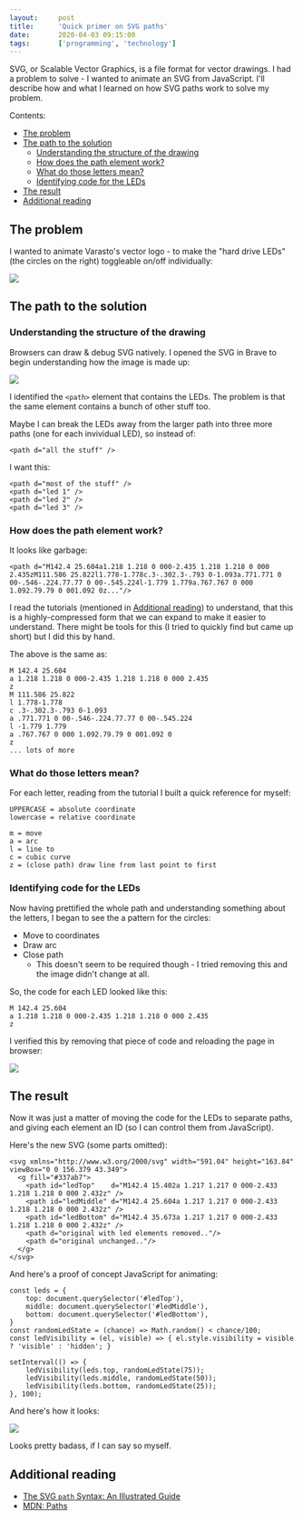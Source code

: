 ```yaml
---
layout:     post
title:      'Quick primer on SVG paths'
date:       2020-04-03 09:15:00
tags:       ['programming', 'technology']
---
```


SVG, or Scalable Vector Graphics, is a file format for vector drawings. I had a problem to
solve - I wanted to animate an SVG from JavaScript. I'll describe how and what I learned
on how SVG paths work to solve my problem.

Contents:

- [The problem](#the-problem)
- [The path to the solution](#the-path-to-the-solution)
  * [Understanding the structure of the drawing](#understanding-the-structure-of-the-drawing)
  * [How does the path element work?](#how-does-the-path-element-work)
  * [What do those letters mean?](#what-do-those-letters-mean)
  * [Identifying code for the LEDs](#identifying-code-for-the-leds)
- [The result](#the-result)
- [Additional reading](#additional-reading)


The problem
-----------

I wanted to animate Varasto's vector logo - to make the "hard drive LEDs" (the circles on
the right) toggleable on/off individually:

![](/images/2020/svg-varasto-logo.png)


The path to the solution
------------------------

### Understanding the structure of the drawing

Browsers can draw & debug SVG natively. I opened the SVG in Brave to begin understanding
how the image is made up:

![](/images/2020/svg-inspect-structure.gif)

I identified the `<path>` element that contains the LEDs. The problem is that the same element
contains a bunch of other stuff too.

Maybe I can break the LEDs away from the larger path into three more paths (one for each
invividual LED), so instead of:

	<path d="all the stuff" />

I want this:

	<path d="most of the stuff" />
	<path d="led 1" />
	<path d="led 2" />
	<path d="led 3" />


### How does the path element work?

It looks like garbage:

	<path d="M142.4 25.604a1.218 1.218 0 000-2.435 1.218 1.218 0 000 2.435zM111.586 25.822l1.778-1.778c.3-.302.3-.793 0-1.093a.771.771 0 00-.546-.224.77.77 0 00-.545.224l-1.779 1.779a.767.767 0 000 1.092.79.79 0 001.092 0z..."/>

I read the tutorials (mentioned in [Additional reading](#additional-reading)) to understand,
that this is a highly-compressed form that we can expand to make it easier to understand.
There might be tools for this (I tried to quickly find but came up short) but I did this by hand.

The above is the same as:

	M 142.4 25.604
	a 1.218 1.218 0 000-2.435 1.218 1.218 0 000 2.435
	z
	M 111.586 25.822
	l 1.778-1.778
	c .3-.302.3-.793 0-1.093
	a .771.771 0 00-.546-.224.77.77 0 00-.545.224
	l -1.779 1.779
	a .767.767 0 000 1.092.79.79 0 001.092 0
	z
	... lots of more

### What do those letters mean?

For each letter, reading from the tutorial I built a quick reference for myself:

	UPPERCASE = absolute coordinate
	lowercase = relative coordinate
	
	m = move
	a = arc
	l = line to
	c = cubic curve
	z = (close path) draw line from last point to first


### Identifying code for the LEDs

Now having prettified the whole path and understanding something about the letters, I began
to see the a pattern for the circles:

- Move to coordinates
- Draw arc
- Close path
  * This doesn't seem to be required though - I tried removing this and the image didn't
    change at all.

So, the code for each LED looked like this:

	M 142.4 25.604
	a 1.218 1.218 0 000-2.435 1.218 1.218 0 000 2.435
	z

I verified this by removing that piece of code and reloading the page in browser:

![](/images/2020/svg-remove-code-from-path.gif)


The result
----------

Now it was just a matter of moving the code for the LEDs to separate paths, and giving each
element an ID (so I can control them from JavaScript).

Here's the new SVG (some parts omitted):

	<svg xmlns="http://www.w3.org/2000/svg" width="591.04" height="163.84" viewBox="0 0 156.379 43.349">
	  <g fill="#337ab7">
	    <path id="ledTop"    d="M142.4 15.402a 1.217 1.217 0 000-2.433 1.218 1.218 0 000 2.432z" />
	    <path id="ledMiddle" d="M142.4 25.604a 1.217 1.217 0 000-2.433 1.218 1.218 0 000 2.432z" />
	    <path id="ledBottom" d="M142.4 35.673a 1.217 1.217 0 000-2.433 1.218 1.218 0 000 2.432z" />
	    <path d="original with led elements removed.."/>
	    <path d="original unchanged.."/>
	  </g>
	</svg>

And here's a proof of concept JavaScript for animating:

	const leds = {
		top: document.querySelector('#ledTop'),
		middle: document.querySelector('#ledMiddle'),
		bottom: document.querySelector('#ledBottom'),
	}
	const randomLedState = (chance) => Math.random() < chance/100;
	const ledVisibility = (el, visible) => { el.style.visibility = visible ? 'visible' : 'hidden'; }

	setInterval(() => {
		ledVisibility(leds.top, randomLedState(75));
		ledVisibility(leds.middle, randomLedState(50));
		ledVisibility(leds.bottom, randomLedState(25));
	}, 100);

And here's how it looks:

![](/images/2020/svg-animated-varastologo.gif)

Looks pretty badass, if I can say so myself.


Additional reading
------------------

- [The SVG `path` Syntax: An Illustrated Guide](https://css-tricks.com/svg-path-syntax-illustrated-guide/)
- [MDN: Paths](https://developer.mozilla.org/en-US/docs/Web/SVG/Tutorial/Paths)
